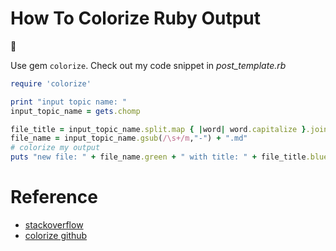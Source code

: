 # How To Colorize Ruby Output
:notebook:   

Use gem `colorize`. Check out my code snippet in *post_template.rb*

```ruby
require 'colorize'

print "input topic name: "
input_topic_name = gets.chomp

file_title = input_topic_name.split.map { |word| word.capitalize }.join(" ")
file_name = input_topic_name.gsub(/\s+/m,"-") + ".md"
# colorize my output 
puts "new file: " + file_name.green + " with title: " + file_title.blue

```

# Reference
* [stackoverflow](http://stackoverflow.com/questions/1489183/colorized-ruby-output)
* [colorize github](https://github.com/fazibear/colorize)
